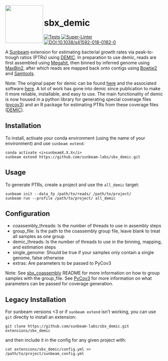 <img src="https://github.com/sunbeam-labs/sunbeam/blob/stable/docs/images/sunbeam_logo.gif" width=120, height=120 align="left" />

# sbx_demic

<!-- Begin badges -->
[![Tests](https://github.com/sunbeam-labs/sbx_demic/actions/workflows/test.yml/badge.svg)](https://github.com/sunbeam-labs/sbx_demic/actions/workflows/test.yml)
[![Super-Linter](https://github.com/sunbeam-labs/sbx_demic/actions/workflows/linter.yml/badge.svg)](https://github.com/sunbeam-labs/sbx_demic/actions/workflows/linter.yml)
[![DOI:10.1038/s41592-018-0182-0](https://badgen.net/badge/Published%20in/Nat%20Methods/blue)](https://doi.org/10.1038/s41592-018-0182-0)
<!-- End badges -->

A [Sunbeam](https://github.com/sunbeam-labs/sunbeam) extension for estimating bacterial growth rates via peak-to-trough ratios (PTRs) using [DEMIC](https://sourceforge.net/projects/demic/files/). In preparation to use demic, reads are first assembled using [Megahit](https://github.com/voutcn/megahit), then binned by inferred genome using [MaxBin2](https://sourceforge.net/projects/maxbin2/), after which reads are mapped back onto contigs using [Bowtie2](https://bowtie-bio.sourceforge.net/bowtie2/index.shtml) and [Samtools](https://github.com/samtools/samtools).

Note: The original paper for demic can be found [here](https://doi.org/10.1038/s41592-018-0182-0) and the associated software [here](https://sourceforge.net/projects/demic/files/). A lot of work has gone into demic since publication to make it more reliable, installable, and easy to use. The main functionality of demic is now housed in a python library for generating special coverage files ([pycov3](https://github.com/Ulthran/pycov3)) and an R package for estimating PTRs from these coverage files ([DEMIC](https://github.com/Ulthran/DEMIC/tree/master)).

## Installation

To install, activate your conda environment (using the name of your environment) and use `sunbeam extend`:

    conda activate <i>sunbeamX.X.X</i>
    sunbeam extend https://github.com/sunbeam-labs/sbx_demic.git

## Usage

To generate PTRs, create a project and use the `all_demic` target:

    sunbeam init --data_fp /path/to/reads/ /path/to/project/
    sunbeam run --profile /path/to/project/ all_demic

## Configuration

  - coassembly_threads: Is the number of threads to use in assembly steps
  - group_file: Is the path to the coassembly group file, leave blank to treat all samples as one group
  - demic_threads: Is the number of threads to use in the binning, mapping, and estimation steps
  - single_genome: Should be true if your samples only contain a single genome, false otherwise
  - extras: Are parameters to be passed to PyCov3

Note: See [sbx_coassembly](https://github.com/sunbeam-labs/sbx_coassembly) README for more information on how to group samples with the group_file. See [PyCov3](https://github.com/Ulthran/pycov3) for more information on what parameters can be passed for coverage generation.

## Legacy Installation

For sunbeam versions <3 or if `sunbeam extend` isn't working, you can use `git` directly to install an extension:

    git clone https://github.com/sunbeam-labs/sbx_demic.git extensions/sbx_demic

and then include it in the config for any given project with:

    cat extensions/sbx_demic/config.yml >> /path/to/project/sunbeam_config.yml